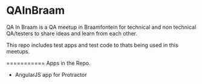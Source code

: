 QAInBraam
=========

QA In Braam is a QA meetup in Braamfontein for technical and non technical QA/testers to share ideas and learn from each other.

This repo includes test apps and test code to thats being used in this meetups. 

===========
Apps in the Repo.

- AngularJS app for Protractor

